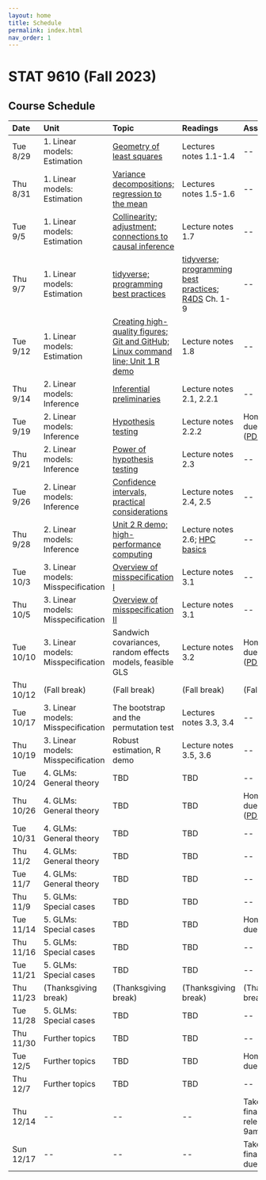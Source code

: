 ```yaml
---
layout: home
title: Schedule
permalink: index.html
nav_order: 1
---
```


# STAT 9610 (Fall 2023)

## Course Schedule

Date | Unit | Topic | Readings | Assignments
:---|:---|:---|:---|:---
Tue 8/29 | 1. Linear models: Estimation | [Geometry of least squares](https://upenn.hosted.panopto.com/Panopto/Pages/Viewer.aspx?id=fcdb9509-6a0e-4e2e-bb68-b04400e9b49e) | Lectures notes 1.1-1.4 | --
Thu 8/31 | 1. Linear models: Estimation | [Variance decompositions; regression to the mean](https://upenn.hosted.panopto.com/Panopto/Pages/Viewer.aspx?id=26fa8d54-e4bf-4d4b-8690-b04401172f63) | Lectures notes 1.5-1.6 | --
Tue 9/5 | 1. Linear models: Estimation | [Collinearity; adjustment; connections to causal inference](https://upenn.hosted.panopto.com/Panopto/Pages/Viewer.aspx?id=f4303309-6dfc-4b41-ae17-b06f0101f8f7) | Lecture notes 1.7 | --
Thu 9/7 | 1. Linear models: Estimation | [tidyverse; programming best practices](https://upenn.hosted.panopto.com/Panopto/Pages/Viewer.aspx?id=dea1451d-a793-4263-9bc4-b074013f203e) | [tidyverse](https://katsevich-teaching.github.io/stat-9610-fall-2023/assets/crash_course_tidyverse.pdf); [programming best practices](https://ekatsevi.github.io/files/best-programming-practices.pdf); [R4DS](https://r4ds.hadley.nz/) Ch. 1-9  | --
Tue 9/12 | 1. Linear models: Estimation | [Creating high-quality figures; Git and GitHub; Linux command line; Unit 1 R demo](https://upenn.hosted.panopto.com/Panopto/Pages/Viewer.aspx?id=9511c953-0000-4af2-a2ff-b05b00d995d1) | Lecture notes 1.8 | --
Thu 9/14 | 2. Linear models: Inference | 	[Inferential preliminaries](https://upenn.hosted.panopto.com/Panopto/Pages/Viewer.aspx?id=ca349ad2-9eec-40db-b05f-b07a004490d4) | Lecture notes 2.1, 2.2.1 | --
Tue 9/19 | 2. Linear models: Inference | 	[Hypothesis testing](https://upenn.hosted.panopto.com/Panopto/Pages/Viewer.aspx?id=d589a287-630f-4717-a7f6-b07b01269ae2) | Lecture notes 2.2.2 | Homework 1 due at 10am ([PDF](https://katsevich-teaching.github.io/stat-9610-fall-2023/assets/homework-1.pdf), [GitHub](https://classroom.github.com/a/KzuAkNWE))
Thu 9/21 | 2. Linear models: Inference | [Power of hypothesis testing](https://upenn.hosted.panopto.com/Panopto/Pages/Viewer.aspx?id=3dcf2b2d-219d-48e1-a161-b08200ea389a) | Lecture notes 2.3 | --
Tue 9/26 | 2. Linear models: Inference | [Confidence intervals, practical considerations](https://upenn.hosted.panopto.com/Panopto/Pages/Viewer.aspx?id=164d2ca5-b95d-4590-90c1-b08800ec3cfa) | Lecture notes 2.4, 2.5 | --
Thu 9/28 | 2. Linear models: Inference | [Unit 2 R demo; high-performance computing](https://upenn.hosted.panopto.com/Panopto/Pages/Viewer.aspx?id=d7ea92ad-e962-4f5b-917c-b08b00cddb81) | Lecture notes 2.6; [HPC basics](https://ekatsevi.github.io/statistical-computing/hpc-basics.html) | --
Tue 10/3 | 3. Linear models: Misspecification | [Overview of misspecification I](https://upenn.hosted.panopto.com/Panopto/Pages/Viewer.aspx?id=b71f214b-2b9a-402a-9d94-b04301403141) | Lecture notes 3.1 | --
Thu 10/5 | 3. Linear models: Misspecification | [Overview of misspecification II](https://upenn.hosted.panopto.com/Panopto/Pages/Viewer.aspx?id=ad1531b6-acb9-430a-9eec-b091014d76ab) | Lecture notes 3.1  | --
Tue 10/10 | 3. Linear models: Misspecification | Sandwich covariances, random effects models, feasible GLS | Lecture notes 3.2 | Homework 2 due at 10am ([PDF](https://katsevich-teaching.github.io/stat-9610-fall-2023/assets/homework-2.pdf); [GitHub](https://classroom.github.com/a/ScMuFdoo))
Thu 10/12 | (Fall break) | (Fall break) | (Fall break) | (Fall break)
Tue 10/17 | 3. Linear models: Misspecification | The bootstrap and the permutation test | Lectures notes 3.3, 3.4 | --
Thu 10/19 | 3. Linear models: Misspecification | Robust estimation, R demo | Lecture notes 3.5, 3.6 | --
Tue 10/24 | 4. GLMs: General theory | TBD | TBD | --
Thu 10/26 | 4. GLMs: General theory | TBD | TBD | Homework 3 due at 10am ([PDF](https://katsevich-teaching.github.io/stat-9610-fall-2023/assets/homework-3.pdf); [GitHub](https://classroom.github.com/a/0LnBtUAf))
Tue 10/31 | 4. GLMs: General theory | TBD | TBD | --
Thu 11/2 | 4. GLMs: General theory | TBD | TBD | --
Tue 11/7 | 4. GLMs: General theory | TBD | TBD | --
Thu 11/9 | 5. GLMs: Special cases | TBD | TBD | --
Tue 11/14 | 5. GLMs: Special cases | TBD | TBD | Homework 4 due at 10am
Thu 11/16 | 5. GLMs: Special cases | TBD | TBD | --
Tue 11/21 | 5. GLMs: Special cases | TBD | TBD | --
Thu 11/23 | (Thanksgiving break) | (Thanksgiving break) | (Thanksgiving break) | (Thanksgiving break)
Tue 11/28 | 5. GLMs: Special cases | TBD | TBD | --
Thu 11/30 | Further topics | TBD | TBD | --
Tue 12/5 | Further topics | TBD | TBD | Homework 5 due at 10am
Thu 12/7 | Further topics | TBD | TBD | --
Thu 12/14 | -- | -- | -- | Take-home final exam released at 9am
Sun 12/17 | -- | -- | -- | Take-home final exam due at 9pm.
